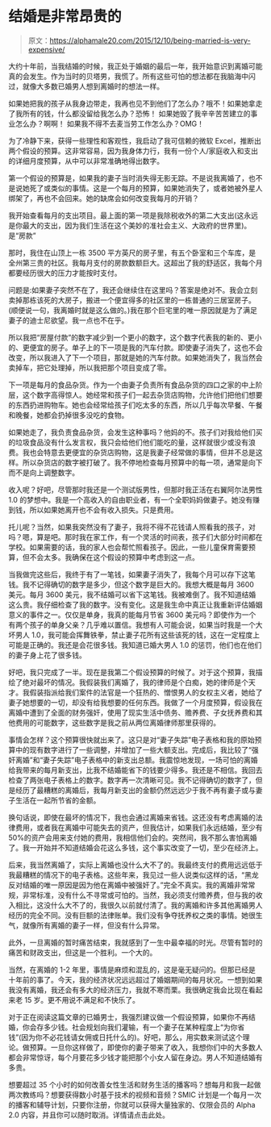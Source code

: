 # 结婚是非常昂贵的

> 原文：<https://alphamale20.com/2015/12/10/being-married-is-very-expensive/>

大约十年前，当我结婚的时候，我正处于婚姻的最后一年，我开始意识到离婚可能真的会发生。作为当时的贝塔男，我慌了。所有这些可怕的想法都在我脑海中闪过，就像大多数已婚男人想到离婚时的想法一样。

如果她把我的孩子从我身边带走，我再也见不到他们了怎么办？哦不！如果她拿走了我所有的钱，什么都没留给我怎么办？恐怖！
如果她毁了我辛辛苦苦建立的事业怎么办？啊啊！
如果我不得不去麦当劳工作怎么办？OMG！

为了冷静下来，获得一些理性和客观性，我启动了我可信赖的微软 Excel，推断出两个假设的预算。这非常容易，因为我身体力行，我有一份个人/家庭收入和支出的详细月度预算，从中可以非常准确地得出数字。

第一个假设的预算是，如果我的妻子当时消失得无影无踪。不是说我离婚了，也不是说她死了或类似的事情。这是一个每月的预算，如果她消失了，或者她被外星人绑架了，再也不会回来。她的缺席会如何改变我每月的开销？

我开始查看每月的支出项目。最上面的第一项是我除税收外的第二大支出(这永远是你最大的支出，因为我们生活在这个美妙的准社会主义、大政府的世界里)。是“房款”

那时，我住在山顶上一栋 3500 平方英尺的房子里，有五个卧室和三个车库，是全州第三贵的社区。我每月支付的房款数额巨大。这超出了我的舒适区，我每个月都要经历很大的压力才能按时支付。

问题是:如果妻子突然不在了，我还会继续住在这里吗？答案是绝对不。我会立刻卖掉那栋该死的大房子，搬进一个便宜得多的社区里的一栋普通的三居室房子。(顺便说一句，我离婚时就是这么做的。)我在那个巨宅里的唯一原因就是为了满足妻子的迪士尼欲望。我一点也不在乎。

所以我把“房屋付款”的数字减少到一个更小的数字，这个数字代表我的新的、更小的、更便宜的房子。单子上的下一项是我的汽车付款。即使妻子消失了，这也不会改变，所以我进入了下一个项目，那就是她的汽车付款。如果她消失了，我当然会卖掉车，把它处理掉，所以我把那个项目变成了零。

下一项是每月的食品杂货。作为一个由妻子负责所有食品杂货的四口之家的中上阶层，这个数字高得惊人。她经常和孩子们一起去杂货店购物，允许他们把他们想要的东西扔进购物车。她也会经常给孩子们吃太多的东西，所以几乎每次早餐、午餐和晚餐，她都会扔掉很多没吃的食物。

如果她走了，我负责食品杂货，会发生这种事吗？他妈的不。孩子们对我给他们买的垃圾食品没有什么发言权，我只会给他们他们能吃的量，这样就很少或没有浪费。我也会特意去更便宜的杂货店购物，这是我妻子经常做的事情，但并不总是这样。所以杂货店的数字被打破了。我不停地检查每月预算中的每一项，通常是向下而不是向上调整数字。

收入呢？好吧，尽管那时我还是一个测试版男性，但那时我正活在右翼阿尔法男性 1.0 的梦想中。我是一个高收入的自由职业者，有一个全职妈妈做妻子。她没有赚到钱，所以如果她离开也不会有收入损失。只是费用。

托儿呢？当然，如果我突然没有了妻子，我将不得不花钱请人照看我的孩子，对吗？嗯，算是吧。那时我在家工作，有一个灵活的时间表，孩子们大部分时间都在学校。如果需要的话，我的家人也会帮忙照看孩子。因此，一些儿童保育需要预算，但不会太多。我确保在这个假设的预算中考虑到这一点。

当我做完这些后，我终于有了一笔钱，如果妻子消失了，我每个月可以存下这笔钱。我不记得确切的数字是多少，但这个数字是巨大的。我想大概是每月 3600 美元。每月 3600 美元，我不结婚可以省下这笔钱。我被难倒了。我不知道结婚这么贵。我仔细检查了我的数字。没有变化。这是我生命中真正让我重新评估婚姻意义的事件之一。仅仅是单身，我真的能每月节省 3600 美元吗？即使作为一个有两个孩子的单身父亲？几乎难以置信。我想有人可能会说，如果当时我是一个大坏男人 1.0，我可能会挥舞铁拳，禁止妻子花所有这些该死的钱，这在一定程度上可能是正确的。我还是会花很多钱。我知道已婚大男人 1.0 的惩罚，他们也在他们的妻子身上花了很多钱。

好吧，我只完成了一半。现在是我第二个假设预算的时候了。对于这个预算，我描绘了绝对最坏的情况。我假装我们离婚了，我的律师是个白痴，她的律师是个天才。我假装指派给我们案件的法官是一个狂热的、憎恨男人的女权主义者，她给了妻子她想要的一切，却没有给我想要的任何东西。我做了一个月度预算，假设我在离婚中遭到了全面的财务强奸，使用了现实生活中债务、赡养费、子女抚养费和其他费用的可能数字，这些数字是我之前从两位离婚律师那里获得的。

事情会怎样？这个预算很快就出来了。这只是对“妻子失踪”电子表格和我的原始预算中的现有数字进行了一些调整，并增加了一些大额支出。完成后，我比较了“强奸离婚”和“妻子失踪”电子表格中的新支出总额。我震惊地发现，一场可怕的离婚给我带来的每月新支出，比我不结婚能省下的钱要少得多。我还是不相信。我回去检查了两张电子表格上的数字。数字再一次清晰可见。我不记得确切的数字了，但是经历了最糟糕的离婚后，我每月新支出的金额仍然远远少于我不再有妻子或与妻子生活在一起所节省的金额。

换句话说，即使在最坏的情况下，我也会通过离婚来省钱。这还没有考虑离婚的法律费用，或者我在离婚中可能失去的资产，但我估计，如果我们永远结婚，至少有 50%的资产会用来支付她的费用，我相信他们会的。突然间，我不那么害怕离婚了。我一开始并不知道结婚会花这么多钱，这个事实改变了一切，至少在经济上。

后来，我当然离婚了，实际上离婚也没什么大不了的。我最终支付的费用远远低于我最糟糕的情况下的电子表格。这些年来，我见过一些人说类似这样的话，“黑龙反对结婚的唯一原因是因为他在离婚中被强奸了。”完全不真实。我的离婚非常常规，非常标准，没有什么不寻常或可怕的。当然，我必须支付赡养费，但与我的收入相比，这没什么大不了的，我很久以前就付清了。我的离婚和许多其他离婚男人经历的完全不同。没有巨额的法律账单。我们没有争夺抚养权之类的事情。她很生气，就像所有离婚的妻子一样，但没有什么异常。

此外，一旦离婚的暂时痛苦结束，我就感到了一生中最幸福的时光。尽管有暂时的痛苦和财政支出，但这是一个胜利。一个大的。

当然，在离婚的 1-2 年里，事情是麻烦和混乱的，这是毫无疑问的。但那已经是十年前的事了。今天，我的经济状况远远超过了婚姻期间的每月状况。一想到如果我没有离婚，我还会有多大的经济压力，我就不寒而栗。我很确定我会比现在看起来老 15 岁。更不用说不满足和不快乐了。

对于正在阅读这篇文章的已婚男士，我强烈建议做一个假设预算，如果你不再结婚，你会存多少钱。社会规划向我们灌输，有一个妻子在某种程度上“为你省钱”(因为你不必花钱请女佣或日托什么的)。好吧，那么，用实数来测试这个理论。做预算。一旦你这样做了，即使你的妻子带来了收入，我想你们中的大多数人都会非常惊讶，每个月要花多少钱才能把那个小女人留在身边。男人不知道结婚有多贵。

想要超过 35 个小时的如何改善女性生活和财务生活的播客吗？想每月和我一起做两次教练吗？想要获得数小时基于技术的视频和音频？SMIC 计划是一个每月一次的播客和辅导计划，只要你注册，你就可以获得大量独家的、仅限会员的 Alpha 2.0 内容，并且你可以随时取消。详情请点击此处。